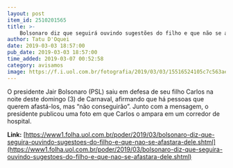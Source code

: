```yaml
---
layout: post
item_id: 2510201565
title: >-
    Bolsonaro diz que seguirá ouvindo sugestões do filho e que não se afastará dele
author: Tatu D'Oquei
date: 2019-03-03 18:57:00
pub_date: 2019-03-03 18:57:00
time_added: 2019-03-07 00:52:58
category: avisamos
image: https://f.i.uol.com.br/fotografia/2019/03/03/15516524105c7c563aee83c_1551652410_3x2_md.jpg
---
```


O presidente Jair Bolsonaro (PSL) saiu em defesa de seu filho Carlos na noite deste domingo (3) de Carnaval, afirmando que há pessoas que querem afastá-los, mas “não conseguirão”. Junto com a mensagem, o presidente publicou uma foto em que Carlos o ampara em um corredor de hospital.

**Link:** [https://www1.folha.uol.com.br/poder/2019/03/bolsonaro-diz-que-seguira-ouvindo-sugestoes-do-filho-e-que-nao-se-afastara-dele.shtml](https://www1.folha.uol.com.br/poder/2019/03/bolsonaro-diz-que-seguira-ouvindo-sugestoes-do-filho-e-que-nao-se-afastara-dele.shtml)

